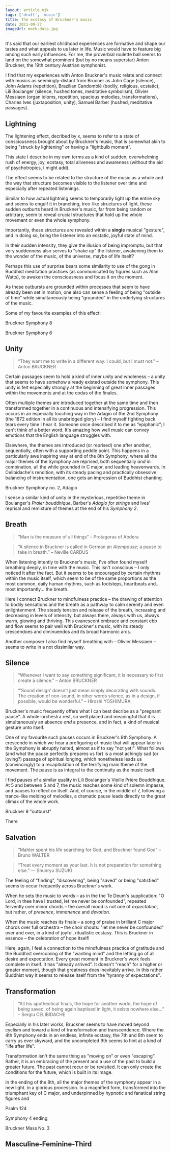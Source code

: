 ```yaml
---
layout: article.njk
tags: ['draft', 'music']
title: The ecstasy of Bruckner's music
date: 2021-09-27
imageUrl: mock-data.jpg
---
```


It's said that our earliest childhood experiences are formative and shape our tastes and what appeals to us later in life. Music would have to feature big among such early influences. For me, the proverbial roulette ball seems to land on the somewhat prominent (but by no means superstar) Anton Bruckner, the 19th century Austrian symphonist.

I find that my experiences with Anton Bruckner's music relate and connect with musics as seemingly-distant from Brucner as John Cage (silence), John Adams (repetition), Brazilian Candomblé (bodily, religious, ecstatic), Lili Boulanger (silence, hushed tones, meditative symbolism), Olivier Messiaen (organ idioms, repetition, spacious melodies, transformations), Charles Ives (juxtaposition, unity), Samuel Barber (hushed, meditative passages).

## Lightning

The lightening effect, decribed by x, seems to refer to a state of consciousness brought about by Bruckner's music, that is somewhat akin to being "struck by lightening" or having a "lightbulb moment".

This state I describe in my own terms as a kind of sudden, overwhelming rush of energy, joy, ecstasy, total aliveness and awareness (without the aid of psychotropics, I might add).

The effect seems to be related to the structure of the music as a whole and the way that structure becomes visible to the listener over time and especially after repeated listenings.

Similar to how actual lightning seems to temporarily light up the entire sky and seems to engulf it in branching, tree-like structures of light, these sudden outburts heard in Bruckner's music, far from being random or arbitrary, seem to reveal crucial structures that hold up the whole movement or even the whole symphony.

Importantly, these structures are revealed within a **single** musical "gesture", and in doing so, bring the listener into an ecstatic, joyful state of mind.

In their sudden intensity, they give the illusion of being impromptu, but that very suddenness also serves to "shake up" the listener, awakening them to the wonder of the music, of the universe, maybe of life itself?

Perhaps this use of surprise bears some similarity to use of the gong in Buddhist meditation practices (as communicated by figures such as Alan Watts), to awaken the consciousness and focus it on the moment.

As these outbursts are grounded within processes that seem to have already been set in motion, one also can sense a feeling of being "outside of time" while simultaneously being "grounded" in the underlying structures of the music.

Some of my favourite examples of this effect:

Bruckner Symphony 8

Bruckner Symphony 6

## Unity

> “They want me to write in a different way. I could, but I must not.”
> – Anton BRUCKNER

Certain passages seem to hold a kind of inner unity and wholeness – a unity that seems to have somehow already existed outside the symphony. This unity is felt especially strongly at the beginning of great inner passages within the movements and at the codas of the finales.

Often multiple themes are introduced together at the same time and then transformed together in a continuous and intensifying progression. This occurs in an especially touching way in the Adagio of the 2nd Symphony (the 1872 edition in all its unabridged glory) – I find myself fighting back tears every time I hear it. Someone once described it to me as “epiphanic”; I can't think of a better word. It's amazing how well music can convey emotions that the English language struggles with.

Elsewhere, the themes are introduced (or reprised) one after another, sequentially, often with a supporting peddle point. This happens in a particularly awe inspiring way at end of the 8th Symphony, where all the major themes of the Symphony are reprised, both sequentially *and* in combination, all the while grounded in C major, and leading heavenwards. In Celibidache's rendition, with its steady pacing and practically obsessive balancing of instrumentation, one gets an impression of Buddhist chanting.

Bruckner Symphony no. 2, Adagio

I sense a similar kind of unity in the mysterious, repetitive theme in Boulanger's *Praier bouddhique*, Barber's *Adagio for strings* and Ives' reprisal and remixture of themes at the end of his *Symphony 2*.

## Breath

> “Man is the measure of all things”
> – Protagoras of Abdera

> “A silence in Bruckner is called in German an *Atempause*; a pause to take in breath.”
> – Neville CARDUS

When listening intently to Bruckner's music, I've often found myself breathing deeply, in time with the music. This isn't conscious – I only noticed it after the fact. But it seems to be encouraged by certain rhythms within the music itself, which seem to be of the same proportions as the most common, daily human rhythms, such as footsteps, heartbeats and... most importantly... the breath.

Here I connect Bruckner to mindfulness practice – the drawing of attention to bodily sensations and the breath as a pathway to calm serenity and even enlightenment. The steady tension and release of the breath, increasing and decreasing in levels of intensity, but always there, always with us, always warm, glowing and thriving. This evanescent embrace and constant ebb and flow seems to pair well with Bruckner's music, with its steady crescendoes and diminuendos and its broad harmonic arcs.

Another composer I also find myself breathing with – Olivier Messiaen – seems to write in a not dissimilar way. 

## Silence

> “Whenever I want to say something significant, it is necessary to first create a silence.”
> – Anton BRUCKNER

> “‘Sound design’ doesn’t just mean simply decorating with sounds. The creation of non-sound, in other words silence, as in a design, if possible, would be wonderful.”
> – Hiroshi YOSHIMURA

Bruckner's music frequently offers what I can best decribe as a "pregnant pause". A whole-orchestra rest, so well placed and meaningful that it is simultaneously an absence *and* a presence, and in fact, a kind of musical gesture unto itself.

One of my favourite such pauses occurs in Bruckner's 9th Symphony. A crescendo in which we hear a prefiguring of music that will appear later in the Symphony is abruptly halted, almost as if to say "not yet!". What follows (and what the pause perfectly prepares us for) is a most achingly sad (or loving?) passage of spiritual longing, which nonetheless leads us (convincingly) to a recapitulation of the terrifying main theme of the movement. The pause is as integral to the continuity as the music itself.

I find pauses of a similar quality in Lili Boulanger's Vieille Prière Bouddhique. At 5 and between 5 and 7, the music reaches some kind of solemn impasse, and pauses to reflect on itself. And, of course, in the middle of 7, following a trance-like melding of melodies, a dramatic pause leads directly to the great climax of the whole work.


Bruckner 9 "outburst"

There 


## Salvation

> “Mahler spent his life searching for God, and Bruckner found God”
> – Bruno WALTER

> “Treat every moment as your last. It is not preparation for something else.”
> ― Shunryu SUZUKI

The feeling of "finding", "discovering", being "saved" or being "satisfied" seems to occur frequently across Bruckner's work.

When he sets the music to words – as in the the Te Deum's supplication: "O Lord, in thee have I trusted, let me never be confounded", repeated fervently over minor chords – the overall mood is not one of *expectation*, but rather, of *presence*, *immanence* and *devotion*.

When the music reaches its finale – a song of praise in brilliant C major chords over full orchestra – the choir shouts: "let me never be confounded" over and over, in a kind of joyful, ritualistic ecstasy. This is Bruckner in essence – the celebration of hope itself!

Here, again, I feel a connection to the mindfulness practice of gratitude and the Buddhist overcoming of the "wanting mind" and the letting go of all desire and expectation. Every great moment in Bruckner's work feels complete in itself. It has "already arrived". It doesn't "reach" for a higher or greater moment, though that greatness does inevitably arrive. In this rather Buddhist way it seems to release itself from the "tyranny of expectations".

## Transformation

> “All his apotheotical finals, the hope for another world, the hope of being saved, of being again baptised in light, it exists nowhere else…”
> – Sergiu CELIBIDACHE

Especially in his later works, Bruckner seems to have moved beyond cyclism and toward a kind of transformation and transcendence. Where the 4th Symphony ends in an endless, infinite ecstasy, the 7th and 8th seem to carry us ever skyward, and the uncompleted 9th seems to hint at a kind of "life after life".

Transformation isn't the same thing as "moving on" or even "escaping". Rather, it is an embracing of the present and a use of the past to build a greater future. The past cannot recur or be revisited. It can only create the conditions for the future, which is built in its image.

In the ending of the 8th, all the major themes of the symphony appear in a new light.    in a glorious procession. In a magnified form, transformed into the triumphant key of C major, and underpinned by hypnotic and fanatical string figures and 




Psalm 124

Symphony 4 ending


Bruckner Mass No. 3

## Masculine-Feminine-Third




